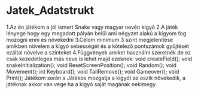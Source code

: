 # Jatek_Adatstrukt

1.Az én játékom a jól ismert Snake vagy magyar nevén kigyó
2.A játék lényege hogy egy megadott pályán belűl ami négyzet alakú a kígyom fog mozogni enni és növekedni
3.Célom minimum 3 szint megjelenítése amikben növelem a kigyó sebességét  és a kötelező pontszámok gyűjtését ezáltal növelve a szinteket
4.Függvények amiket használni szeretnék de ez csak kezedetleges más neve is lehet majd ezeknek:
void createField();
void snakeInitialization();
void ResetScreenPosition();
void Random();
void Movement();
int Keyboard();
void TailRemove();
void Gameover();
void Print();
Játékom során a Játékos mozgatja a  kígyót  az eszik növekedik,  a játéknak akkor van vége ha a  kigyó saját magának nekimegy.
